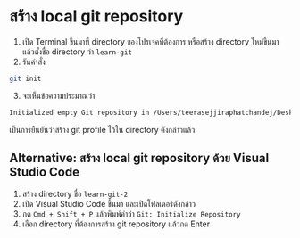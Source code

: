 
# สร้าง local git repository

1. เปิด Terminal ขึ้นมาที่ directory ของโปรเจคที่ต้องการ หรือสร้าง directory ใหม่ขึ้นมา แล้วตั้งชื่อ directory ว่า `learn-git`
2. รันคำสั่ง 

```bash
git init
```

3. จะเห็นข้อความประมาณว่า

```bash
Initialized empty Git repository in /Users/teerasejjiraphatchandej/Desktop/git-handbook/.git/
```

เป็นการยืนยันว่าสร้าง git profile ไว้ใน directory ดังกล่าวแล้ว

## Alternative: สร้าง local git repository ด้วย Visual Studio Code

1. สร้าง directory ชื่อ `learn-git-2`
2. เปิด Visual Studio Code ขึ้นมา และเปิดโฟลเดอร์ดังกล่าว
3. กด `Cmd + Shift + P` แล้วพิมพ์คำว่า `Git: Initialize Repository`
4. เลือก directory ที่ต้องการสร้าง git repository แล้วกด Enter
